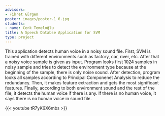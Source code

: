 ```yaml
---
advisors:
- Fikret Gürgen
poster: images/poster-1_0.jpg
students:
- name: Cenk Temeloğlu
title: A Speech Databse Application for SVM
type: project
---
```


This application detects human voice in a noisy sound file. First, SVM is trained with different environments such as factory, car, river, etc. After that a noisy voice sample is given as input. Program looks first 1024 samples in noisy sample and tries to detect the environment type because at the beginning of the sample, there is only noise sound. After detection, program looks all samples according to Principal Componenet Analysis to reduce the redundancy. Then, it makes feature extraction and gets the most significant features. Finally, according to both environment sound and the rest of the file, it detects the human voice if there is any. If there is no human voice, it says there is no human voice in sound file.


{{< youtube tR7yK6X6mbs >}}